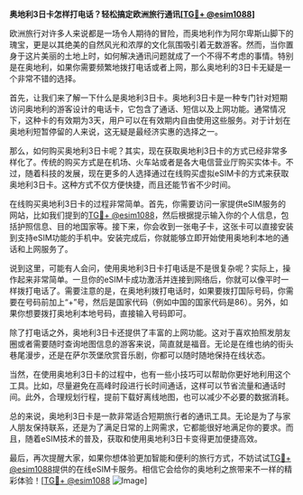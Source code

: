 **奥地利3日卡怎样打电话？轻松搞定欧洲旅行通讯[[TG💪+ @esim1088](https://t.me/s/esim1088)]**

欧洲旅行对许多人来说都是一场令人期待的冒险，而奥地利作为阿尔卑斯山脚下的瑰宝，更是以其绝美的自然风光和浓厚的文化氛围吸引着无数游客。然而，当你置身于这片美丽的土地上时，如何解决通讯问题就成了一个不得不考虑的事情。特别是在奥地利，如果你需要频繁地拨打电话或者上网，那么奥地利的3日卡无疑是一个非常不错的选择。

首先，让我们来了解一下什么是奥地利3日卡。奥地利3日卡是一种专门针对短期访问奥地利的游客设计的电话卡，它包含了通话、短信以及上网功能。通常情况下，这种卡的有效期为3天，用户可以在有效期内自由使用这些服务。对于计划在奥地利短暂停留的人来说，这无疑是最经济实惠的选择之一。

那么，如何购买奥地利3日卡呢？其实，现在获取奥地利3日卡的方式已经非常多样化了。传统的购买方式是在机场、火车站或者是各大电信营业厅购买实体卡。不过，随着科技的发展，现在更多的人选择通过在线购买虚拟eSIM卡的方式来获取奥地利3日卡。这种方式不仅方便快捷，而且还能节省不少时间。

在线购买奥地利3日卡的过程非常简单。首先，你需要访问一家提供eSIM服务的网站，比如我们提到的[TG💪+ @esim1088](https://t.me/s/esim1088)，然后根据提示输入你的个人信息，包括护照信息、目的地国家等。接下来，你会收到一张电子卡，这张卡可以直接安装到支持eSIM功能的手机中。安装完成后，你就能够立即开始使用奥地利本地的通话和上网服务了。

说到这里，可能有人会问，使用奥地利3日卡打电话是不是很复杂呢？实际上，操作起来非常简单。一旦你的eSIM卡成功激活并连接到网络后，你就可以像平时一样拨打电话了。需要注意的是，在奥地利拨打电话时，如果要拨打国际号码，你需要在号码前加上“+”号，然后是国家代码（例如中国的国家代码是86）。另外，如果你想要拨打奥地利本地号码，直接输入号码即可。

除了打电话之外，奥地利3日卡还提供了丰富的上网功能。这对于喜欢拍照发朋友圈或者需要随时查询地图信息的游客来说，简直就是福音。无论是在维也纳的街头巷尾漫步，还是在萨尔茨堡欣赏音乐剧，你都可以随时随地保持在线状态。

当然，在使用奥地利3日卡的过程中，也有一些小技巧可以帮助你更好地利用这个工具。比如，尽量避免在高峰时段进行长时间通话，这样可以节省流量和通话时间。此外，合理规划行程，提前下载好离线地图，也可以减少不必要的数据消耗。

总的来说，奥地利3日卡是一款非常适合短期旅行者的通讯工具。无论是为了与家人朋友保持联系，还是为了满足日常的上网需求，它都能很好地满足你的要求。而且，随着eSIM技术的普及，获取和使用奥地利3日卡变得更加便捷高效。

最后，再次提醒大家，如果你想体验更加智能和便利的旅行方式，不妨试试[TG💪+ @esim1088](https://t.me/s/esim1088)提供的在线eSIM卡服务。相信它会给你的奥地利之旅带来不一样的精彩体验！[[TG💪+ @esim1088](https://t.me/s/esim1088) ![Image](https://i.postimg.cc/4NQfJmqS/Snipaste-2025-05-13-00-14-12.png)]